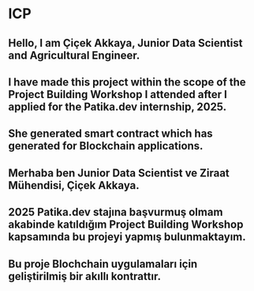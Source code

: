 # ICP

## Hello, I am Çiçek Akkaya, Junior Data Scientist and Agricultural Engineer.
## I have made this project within the scope of the Project Building Workshop I attended after I applied for the Patika.dev internship, 2025.
## She generated smart contract which has generated for Blockchain applications.

## Merhaba ben Junior Data Scientist ve Ziraat Mühendisi, Çiçek Akkaya.
## 2025 Patika.dev stajına başvurmuş olmam akabinde katıldığım Project Building Workshop kapsamında bu projeyi yapmış bulunmaktayım.
## Bu proje Blochchain uygulamaları için geliştirilmiş bir akıllı kontrattır.
